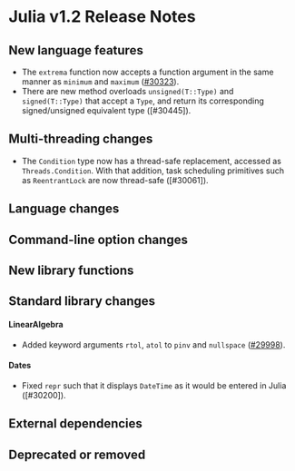 Julia v1.2 Release Notes
========================

New language features
---------------------

* The `extrema` function now accepts a function argument in the same manner as `minimum` and
  `maximum` ([#30323]).
* There are new method overloads `unsigned(T::Type)` and `signed(T::Type)` that accept a `Type`,
  and return its corresponding signed/unsigned equivalent type ([#30445]).

Multi-threading changes
-----------------------

  * The `Condition` type now has a thread-safe replacement, accessed as `Threads.Condition`.
    With that addition, task scheduling primitives such as `ReentrantLock` are now thread-safe ([#30061]).

Language changes
----------------


Command-line option changes
---------------------------


New library functions
---------------------


Standard library changes
------------------------


#### LinearAlgebra

* Added keyword arguments `rtol`, `atol` to `pinv` and `nullspace` ([#29998]).

#### Dates

* Fixed `repr` such that it displays `DateTime` as it would be entered in Julia ([#30200]).


External dependencies
---------------------


Deprecated or removed
---------------------


<!--- generated by NEWS-update.jl: -->
[#29998]: https://github.com/JuliaLang/julia/issues/29998
[#30323]: https://github.com/JuliaLang/julia/issues/30323
